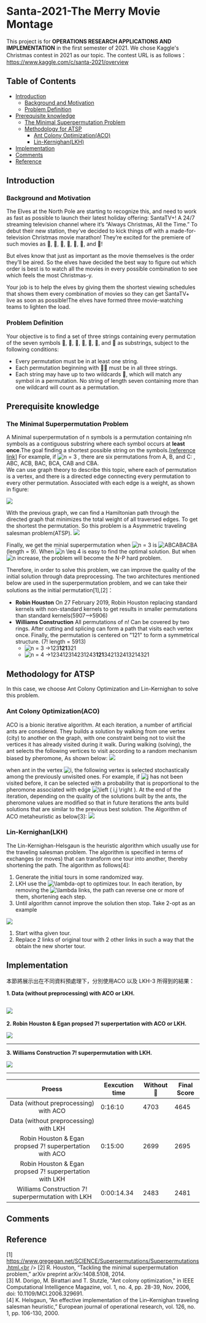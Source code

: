 # Santa-2021-The Merry Movie Montage

This project is for **OPERATIONS RESEARCH APPLICATIONS AND IMPLEMENTATION** in the first semester of 2021. 
We chose Kaggle's Christmas contest in 2021 as our topic. The contest URL is as follows：
https://www.kaggle.com/c/santa-2021/overview

## Table of Contents
- [Introduction](#Introduction)
    - [Background and Motivation](#Background-and-Motivation)
    - [Problem Definition](#Problem-Definition)
- [Prerequisite knowledge](#Prerequisite-knowledge)
    - [The Minimal Superpermutation Problem](#The-Minimal-Superpermutation-Problem)
    - [Methodology for ATSP](#Methodology-for-ATSP)
        - [Ant Colony Optimization(ACO)](#Ant-Colony-Optimization(ACO))
        - [Lin-Kernighan(LKH)](#Lin-Kernighan(LKH))
- [Implementation](#Implementation)
- [Comments](#comments)
- [Reference](#reference)

## Introduction
### Background and Motivation
The Elves at the North Pole are starting to recognize this, and need to work as fast as possible to launch their latest holiday offering: SantaTV+! A 24/7 streaming television channel where it’s “Always Christmas, All the Time.” To debut their new station, they’ve decided to kick things off with a made-for-television Christmas movie marathon! They’re excited for the premiere of such movies as 🎅, 🤶, 🦌, 🧝, 🎄, 🎁, and 🎀!

But elves know that just as important as the movie themselves is the order they’ll be aired. So the elves have decided the best way to figure out which order is best is to watch all the movies in every possible combination to see which feels the most Christmas-y.

Your job is to help the elves by giving them the shortest viewing schedules that shows them every combination of movies so they can get SantaTV+ live as soon as possible!The elves have formed three movie-watching teams to lighten the load.


### Problem Definition
Your objective is to find a set of three strings containing every permutation of the seven symbols 🎅, 🤶, 🦌, 🧝, 🎄, 🎁, and 🎀 as substrings, subject to the following conditions:

* Every permutation must be in at least one string.
* Each permutation beginning with 🎅🤶 must be in all three strings.
* Each string may have up to two wildcards 🌟, which will match any symbol in a permutation. No string of length seven containing more than one wildcard will count as a permutation.


## Prerequisite knowledge
### The Minimal Superpermutation Problem
A  Minimal superpermutation of n symbols is a permutation containing n!n symbols as a contiguous substring where each symbol occurs at **least once**.The goal finding a shortest possible string on the symbols.[[reference link](https://arxiv.org/pdf/1408.5108.pdf)]
For example, if <img src="https://latex.codecogs.com/svg.image?n&space;=&space;3" title="n = 3" /> , there are six permutations from A, B, and C: , ABC, ACB, BAC, BCA, CAB and CBA.  
We can use graph theory to describe this topic, where each of permutation is a vertex, and there is a directed edge connecting every permutation to every other permutation. Associated with each edge is a weight, as shown in figure:

![](https://i.imgur.com/Cjskw9w.png)

With the previous graph, we can find a Hamiltonian path through the directed graph that minimizes the total weight of all traversed edges. To get the shortest the permutation. So this problem is a Asymmetric traveling salesman problem(ATSP).
![](https://i.imgur.com/6oL7dt7.png)

Finally, we get the minial superpermutation when <img src="https://latex.codecogs.com/svg.image?n&space;=&space;3" title="n = 3" /> is <img src="https://latex.codecogs.com/svg.image?ABCABACBA" title="ABCABACBA" /> (length = 9). When <img src="https://latex.codecogs.com/svg.image?n&space;\leq&space;&space;4" title="n \leq 4" /> is easy to find the optimal solution. But when <img src="https://latex.codecogs.com/svg.image?n" title="n" /> increase, the problem will become the N-P hard problem. 

Therefore, in order to solve this problem, we can improve the quality of the initial solution through data preprocessing. The two architectures mentioned below are used in the superpermutation problem, and we can take their solutions as the initial permutation[1],[2]：

* **Robin Houston**
On 27 February 2019, Robin Houston replacing standard kernels with non-standard kernels to get  results in smaller permutations than standard kernels(5907-->5906)
* **Williams Construction**
All permutations of n! Can be covered by two rings. After cutting and splicing can form a path that visits each vertex once. Finally, the permutation is centered on "121" to form a symmetrical structure. (7! length = 5913)
    * <img src="https://latex.codecogs.com/svg.image?n&space;=&space;3" title="n = 3" />  ->123**121**321
    * <img src="https://latex.codecogs.com/svg.image?n&space;=&space;4" title="n = 4" />  ->123412314231243**121**342132413214321
## **Methodology for ATSP**
In this case, we choose Ant Colony Optimization and Lin-Kernighan to solve this problem.

### **Ant Colony Optimization(ACO)**
ACO is a bionic iterative algorithm. At each iteration, a number of artificial ants are considered. They builds a solution by walking from one vertex (city) to another on the graph, with one constraint being not to visit the vertices it has already visited during it walk. During walking (solving), the ant selects the following vertices to visit according to a random mechanism biased by pheromone, As shown below:
![](https://i.imgur.com/2EdAq9X.png)

when ant in the vertex <img src="https://latex.codecogs.com/svg.image?i" title="i" />, the following vertex is selected stochastically among the previously unvisited ones. For example, if <img src="https://latex.codecogs.com/svg.image?j" title="j" /> has not been visited before, it can be selected with a probability that is proportional to the pheromone associated with edge <img src="https://latex.codecogs.com/svg.image?\left&space;(&space;i,j&space;\right&space;)" title="\left ( i,j \right )" />. At the end of the iteration, depending on the quality of the solutions built by the ants, the pheromone values are modified so that in future iterations the ants build solutions that are similar to the previous best solution.
The Algorithm of ACO metaheuristic as below[3]:
![](https://i.imgur.com/s9DJbak.png)
### **Lin-Kernighan(LKH)**
The Lin-Kernighan-Helsgaun is the heuristic algorithm which usually use for the traveling salesman problem. The algorithm is specified in terms of exchanges (or moves) that can transform one tour into another, thereby shortening the path. 
The algorithm as follows[4]:
1. Generate the initial tours in some randomized way.
2. LKH use the <img src="https://latex.codecogs.com/svg.image?\lambda&space;" title="\lambda " />-opt to optimizes tour. In each iteration, by removing the <img src="https://latex.codecogs.com/svg.image?\lambda&space;" title="\lambda " /> links, the path can reverse one or more of them, shortening each step. 
3. Until algorithm cannot improve the solution then stop.
Take 2-opt as an example

![](https://i.imgur.com/vImavkw.png)
1. Start witha given tour.
2. Replace 2 links of original tour with 2 other links in such a way that the obtain the new shorter tour.
## **Implementation**

本節將展示出在不同資料預處理下，分別使用ACO 以及 LKH-3 所得到的結果：

**1. Data (without preprocessing) with ACO or LKH.**

![](https://i.imgur.com/GzPvh0W.png)
---

**2. Robin Houston & Egan propsed 7! superpertation with ACO or LKH.**

![](https://i.imgur.com/7WhKqmd.png)

---
**3. Williams Construction 7! superpermutation with LKH.**

![](https://i.imgur.com/teO8yNN.png)


---

|                         Proess                          | Eexcution time | Without 🌟 | Final Score |
|:-------------------------------------------------------:| -------------- | ---------- | ----------- |
|          Data (without preprocessing) with ACO          | 0:16:10        | 4703       | 4645        |
|          Data (without preprocessing) with LKH          |                |            |             |
| Robin Houston & Egan propsed 7! superpertation with ACO | 0:15:00        | 2699       | 2695        |
| Robin Houston & Egan propsed 7! superpertation with LKH |                |            |             |
|   Williams Construction 7! superpermutation with LKH    | 0:00:14.34     | 2483       | 2481        |




## Comments




## Reference
[1] https://www.gregegan.net/SCIENCE/Superpermutations/Superpermutations.html.<br />
[2] R. Houston, “Tackling the minimal superpermutation problem,” arXiv preprint arXiv:1408.5108, 2014.<br />
[3] M. Dorigo, M. Birattari and T. Stutzle, "Ant colony optimization," in IEEE Computational Intelligence Magazine, vol. 1, no. 4, pp. 28-39, Nov. 2006, doi: 10.1109/MCI.2006.329691.<br />
[4] K. Helsgaun, “An effective implementation of the Lin–Kernighan traveling salesman heuristic,” European journal of operational research, vol. 126, no. 1, pp. 106-130, 2000.<br />

